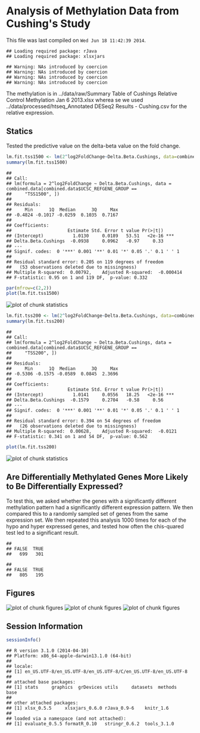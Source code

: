 Analysis of Methylation Data from Cushing's Study
=============================================================

This file was last compiled on ``Wed Jun 18 11:42:39 2014``.


```
## Loading required package: rJava
## Loading required package: xlsxjars
```

```
## Warning: NAs introduced by coercion
## Warning: NAs introduced by coercion
## Warning: NAs introduced by coercion
## Warning: NAs introduced by coercion
```

The methylation is in ../data/raw/Summary Table of Cushings Relative Control Methylation Jan 6 2013.xlsx wherea se we used ../data/processed/htseq_Annotated DESeq2 Results - Cushing.csv for the relative expression.

Statics
---------

Tested the predictive value on the delta-beta value on the fold change.


```r
lm.fit.tss1500 <- lm(2^log2FoldChange~Delta.Beta.Cushings, data=combined.data[combined.data$UCSC_REFGENE_GROUP=='TSS1500',])
summary(lm.fit.tss1500)
```

```
## 
## Call:
## lm(formula = 2^log2FoldChange ~ Delta.Beta.Cushings, data = combined.data[combined.data$UCSC_REFGENE_GROUP == 
##     "TSS1500", ])
## 
## Residuals:
##     Min      1Q  Median      3Q     Max 
## -0.4824 -0.1017 -0.0259  0.1035  0.7167 
## 
## Coefficients:
##                     Estimate Std. Error t value Pr(>|t|)    
## (Intercept)           1.0130     0.0189   53.51   <2e-16 ***
## Delta.Beta.Cushings  -0.0938     0.0962   -0.97     0.33    
## ---
## Signif. codes:  0 '***' 0.001 '**' 0.01 '*' 0.05 '.' 0.1 ' ' 1
## 
## Residual standard error: 0.205 on 119 degrees of freedom
##   (53 observations deleted due to missingness)
## Multiple R-squared:  0.00792,	Adjusted R-squared:  -0.000414 
## F-statistic: 0.95 on 1 and 119 DF,  p-value: 0.332
```

```r
par(mfrow=c(2,2))
plot(lm.fit.tss1500)
```

![plot of chunk statistics](figure/statistics1.png) 

```r
lm.fit.tss200 <- lm(2^log2FoldChange~Delta.Beta.Cushings, data=combined.data[combined.data$UCSC_REFGENE_GROUP=='TSS200',])
summary(lm.fit.tss200)
```

```
## 
## Call:
## lm(formula = 2^log2FoldChange ~ Delta.Beta.Cushings, data = combined.data[combined.data$UCSC_REFGENE_GROUP == 
##     "TSS200", ])
## 
## Residuals:
##     Min      1Q  Median      3Q     Max 
## -0.5306 -0.1575 -0.0589  0.0845  2.3696 
## 
## Coefficients:
##                     Estimate Std. Error t value Pr(>|t|)    
## (Intercept)           1.0141     0.0556   18.25   <2e-16 ***
## Delta.Beta.Cushings  -0.1579     0.2704   -0.58     0.56    
## ---
## Signif. codes:  0 '***' 0.001 '**' 0.01 '*' 0.05 '.' 0.1 ' ' 1
## 
## Residual standard error: 0.394 on 54 degrees of freedom
##   (26 observations deleted due to missingness)
## Multiple R-squared:  0.00628,	Adjusted R-squared:  -0.0121 
## F-statistic: 0.341 on 1 and 54 DF,  p-value: 0.562
```

```r
plot(lm.fit.tss200)
```

![plot of chunk statistics](figure/statistics2.png) 

Are Differentially Methylated Genes More Likely to Be Differentially Expressed?
---------------------------------------------------------------------------------

To test this, we asked whether the genes with a significantly different methylation pattern had a significantly different expression pattern.  We then compared this to a randomly sampled set of genes from the same expression set.  We then repeated this analysis 1000 times for each of the hypo and hyper expressed genes, and tested how often the chis-quared test led to a significant result.


```
## 
## FALSE  TRUE 
##   699   301
```

```
## 
## FALSE  TRUE 
##   805   195
```

Figures
----------

![plot of chunk figures](figure/figures1.png) ![plot of chunk figures](figure/figures2.png) ![plot of chunk figures](figure/figures3.png) 


Session Information
-------------------

```r
sessionInfo()
```

```
## R version 3.1.0 (2014-04-10)
## Platform: x86_64-apple-darwin13.1.0 (64-bit)
## 
## locale:
## [1] en_US.UTF-8/en_US.UTF-8/en_US.UTF-8/C/en_US.UTF-8/en_US.UTF-8
## 
## attached base packages:
## [1] stats     graphics  grDevices utils     datasets  methods   base     
## 
## other attached packages:
## [1] xlsx_0.5.5     xlsxjars_0.6.0 rJava_0.9-6    knitr_1.6     
## 
## loaded via a namespace (and not attached):
## [1] evaluate_0.5.5 formatR_0.10   stringr_0.6.2  tools_3.1.0
```
